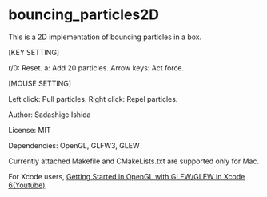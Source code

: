 # bouncing_particles2D
This is a 2D implementation of bouncing particles in a box.


[KEY SETTING]

r/0: Reset.
a: Add 20 particles.
Arrow keys: Act force.

[MOUSE SETTING]

Left click: Pull particles.
Right click: Repel particles.



Author: Sadashige Ishida

License: MIT

Dependencies: OpenGL, GLFW3, GLEW


Currently attached Makefile and CMakeLists.txt are supported only for Mac.
<!-- The library was tested on Mac OS X 10.11.6 -->

For Xcode users,   [Getting Started in OpenGL with GLFW/GLEW in Xcode 6(Youtube)][1]

[1]:https://www.youtube.com/watch?v=lTmM3Y8SMOM "Title"
